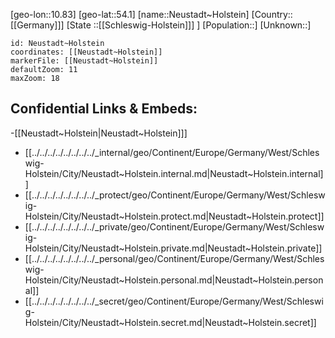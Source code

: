 ﻿---
location: [54.1,10.83]
mapzoom: [7,12] 
mapmarker: city 
type: City
tags:
- geo/City


SpocWebEntityId: 32856
isDeleted: false
confidential: public

---
[geo-lon::10.83]
[geo-lat::54.1]
[name::Neustadt~Holstein]
[Country::[[Germany]]]
[State ::[[Schleswig-Holstein]]] ]
[Population::]
[Unknown::]


```leaflet
id: Neustadt~Holstein
coordinates: [[Neustadt~Holstein]]
markerFile: [[Neustadt~Holstein]]
defaultZoom: 11 
maxZoom: 18
```


## Confidential Links & Embeds: 
-[[Neustadt~Holstein|Neustadt~Holstein]]] 
- [[../../../../../../../../_internal/geo/Continent/Europe/Germany/West/Schleswig-Holstein/City/Neustadt~Holstein.internal.md|Neustadt~Holstein.internal]] 
- [[../../../../../../../../_protect/geo/Continent/Europe/Germany/West/Schleswig-Holstein/City/Neustadt~Holstein.protect.md|Neustadt~Holstein.protect]] 
- [[../../../../../../../../_private/geo/Continent/Europe/Germany/West/Schleswig-Holstein/City/Neustadt~Holstein.private.md|Neustadt~Holstein.private]] 
- [[../../../../../../../../_personal/geo/Continent/Europe/Germany/West/Schleswig-Holstein/City/Neustadt~Holstein.personal.md|Neustadt~Holstein.personal]] 
- [[../../../../../../../../_secret/geo/Continent/Europe/Germany/West/Schleswig-Holstein/City/Neustadt~Holstein.secret.md|Neustadt~Holstein.secret]] 
